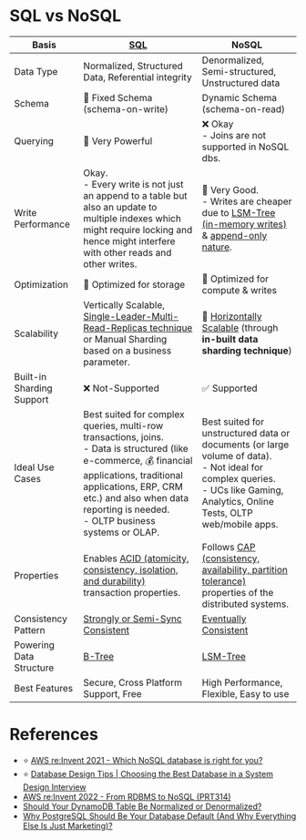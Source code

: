 # SQL vs NoSQL

| Basis                     | [SQL](7_SQL-Databases/Readme.md)                                                                                                                                                                                                                                      | NoSQL                                                                                                                                                                                                 |
|---------------------------|-----------------------------------------------------------------------------------------------------------------------------------------------------------------------------------------------------------------------------------------------------------------------|-------------------------------------------------------------------------------------------------------------------------------------------------------------------------------------------------------|
| Data Type                 | Normalized, Structured Data, Referential integrity                                                                                                                                                                                                                    | Denormalized, Semi-structured, Unstructured data                                                                                                                                                      |
| Schema                    | :hammer: Fixed Schema (schema-on-write)                                                                                                                                                                                                                               | Dynamic Schema (schema-on-read)                                                                                                                                                                       |
| Querying                  | :rocket: Very Powerful                                                                                                                                                                                                                                                | :x: Okay<br/>- Joins are not supported in NoSQL dbs.                                                                                                                                                  |
| Write Performance         | Okay.<br/>- Every write is not just an append to a table but also an update to multiple indexes which might require locking and hence might interfere with other reads and other writes.                                                                              | :rocket: Very Good.<br/>- Writes are cheaper due to [LSM-Tree (in-memory writes)](https://github.com/Anshul619/Database-Internals/blob/main/DataStructures/LSMTree.md) & [append-only nature](https://github.com/Anshul619/Database-Internals/blob/main/AppendOnlyProperty.md). |
| Optimization              | :floppy_disk: Optimized for storage                                                                                                                                                                                                                                   | :rocket: Optimized for compute & writes                                                                                                                                                               |
| Scalability               | Vertically Scalable, [Single-Leader-Multi-Read-Replicas technique](4_Consistency-Replication/Replication/SingleLeaderReplication.md) or Manual Sharding based on a business parameter.                                                                                | :rocket: [Horizontally Scalable](3_Scalability-Techniques/Readme.md) (through **in-built data sharding technique**)                                                                                   |
| Built-in Sharding Support | :x: Not-Supported                                                                                                                                                                                                                                                     | :white_check_mark: Supported                                                                                                                                                                          |
| Ideal Use Cases           | Best suited for complex queries, multi-row transactions, joins. <br/>- Data is structured (like e-commerce, :moneybag: financial applications, traditional applications, ERP, CRM  etc.) and also when data reporting is needed.<br/>- OLTP business systems or OLAP. | Best suited for unstructured data or documents (or large volume of data). <br/>- Not ideal for complex queries.<br/>- UCs like Gaming, Analytics, Online Tests, OLTP web/mobile apps.                 |
| Properties                | Enables [ACID (atomicity, consistency, isolation, and durability)](1_ACID-Transactions/Readme.md) transaction properties.                                                                                                                                             | Follows [CAP (consistency, availability, partition tolerance)](2_CAP-PACELC-Theorems/CAPTheorem.md) properties of the distributed systems.                                                            |
| Consistency Pattern       | [Strongly or Semi-Sync Consistent](4_Consistency-Replication/Readme.md)                                                                                                                                                                                               | [Eventually Consistent](4_Consistency-Replication/Readme.md)                                                                                                                                          |
| Powering Data Structure   | [B-Tree](https://github.com/Anshul619/Database-Internals/blob/main/DataStructures/BTree.md)                                                                                                                                                                                                                | [LSM-Tree](https://github.com/Anshul619/Database-Internals/blob/main/DataStructures/LSMTree.md)                                                                                                                                            |
| Best Features             | Secure, Cross Platform Support, Free                                                                                                                                                                                                                                  | High Performance, Flexible, Easy to use                                                                                                                                                               |

# References
- :star: [AWS re:Invent 2021 - Which NoSQL database is right for you?](https://www.youtube.com/watch?v=ivBaro-8PhI)
- :star: [Database Design Tips | Choosing the Best Database in a System Design Interview](https://www.youtube.com/watch?v=cODCpXtPHbQ)
- [AWS re:Invent 2022 - From RDBMS to NoSQL (PRT314)](https://www.youtube.com/watch?v=eEENrNKxCdw)
- [Should Your DynamoDB Table Be Normalized or Denormalized?](https://aws.amazon.com/blogs/database/should-your-dynamodb-table-be-normalized-or-denormalized/)
- [Why PostgreSQL Should Be Your Database Default (And Why Everything Else Is Just Marketing)?](https://bytes.vadeai.com/why-postgresql-should-be-your-database-default-and-why-everything-else-is-just-marketing/)
